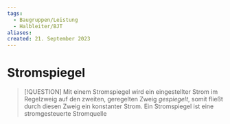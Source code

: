 ```yaml
---
tags:
  - Baugruppen/Leistung
  - Halbleiter/BJT
aliases: 
created: 21. September 2023
---
```


# Stromspiegel

> [!QUESTION] Mit einem Stromspiegel wird ein eingestellter Strom im Regelzweig auf den zweiten, geregelten Zweig *gespiegelt*, somit fließt durch diesen Zweig ein konstanter Strom.
> Ein Stromspiegel ist eine stromgesteuerte Stromquelle

